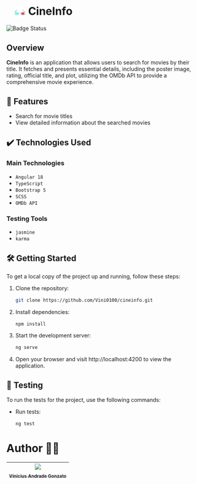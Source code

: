 # <img src="public/icons/logotype.svg" alt="Logotype" style="margin-left: 20px; vertical-align: middle; width: 30px" /> CineInfo

![Badge Status](http://img.shields.io/static/v1?label=STATUS&message=FINISH&color=GREEN&style=for-the-badge)

## Overview

<b>CineInfo</b> is an application that allows users to search for movies by their title. It fetches and presents essential details, including the poster image, rating, official title, and plot, utilizing the OMDb API to provide a comprehensive movie experience.

## 🔨 Features

- Search for movie titles
- View detailed information about the searched movies

## ✔️ Technologies Used

### Main Technologies

- `Angular 18`
- `TypeScript`
- `Bootstrap 5`
- `SCSS`
- `OMDb API`

### Testing Tools

- `jasmine`
- `karma`

## 🛠️ Getting Started

To get a local copy of the project up and running, follow these steps:

1. Clone the repository:

   ```bash
   git clone https://github.com/Vini0100/cineinfo.git
   ```

2. Install dependencies:

   ```bash
   npm install
   ```

3. Start the development server:

   ```bash
   ng serve
   ```

4. Open your browser and visit http://localhost:4200 to view the application.

## 🧪 Testing

To run the tests for the project, use the following commands:

- Run tests:

  ```bash
  ng test
  ```

# Author 👨‍💻

| [<img loading="lazy" src="https://avatars.githubusercontent.com/u/126361791?v=4" width=115><br><sub>Vinícius Andrade Gonzato</sub>](https://github.com/Vini0100) |
| :--------------------------------------------------------------------------------------------------------------------------------------------------------------: |
